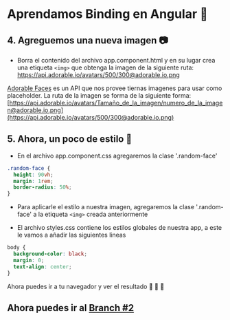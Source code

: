 # Aprendamos Binding en Angular :hatching_chick:

## 4. Agreguemos una nueva imagen :camera:
- Borra el contenido del archivo app.component.html y en su lugar crea una etiqueta `<img>` que obtenga la imagen de la siguiente ruta: https://api.adorable.io/avatars/500/300@adorable.io.png
 
[Adorable Faces](http://avatars.adorable.io/) es un API que nos provee tiernas imagenes para usar como placeholder. La ruta de la imagen se forma de la siguiente forma:
[https://api.adorable.io/avatars/Tamaño_de_la_imagen/numero_de_la_imagen@adorable.io.png](https://api.adorable.io/avatars/500/300@adorable.io.png)

## 5. Ahora, un poco de estilo :nail_care:
- En el archivo app.component.css agregaremos la clase '.random-face'
```css
.random-face {
  height: 90vh;
  margin: 1rem;
  border-radius: 50%;
}
```

- Para aplicarle el estilo a nuestra imagen, agregaremos la clase '.random-face' a la etiqueta `<img>` creada anteriormente

- El archivo styles.css contiene los estilos globales de nuestra app, a este le vamos a añadir las siguientes lineas 
```css
body {
  background-color: black;
  margin: 0;
  text-align: center;
}
```

Ahora puedes ir a tu navegador y ver el resultado :tada: :tada: :tada:



## Ahora puedes ir al [Branch #2](https://github.com/angular-medellin/learn-more/tree/2)


